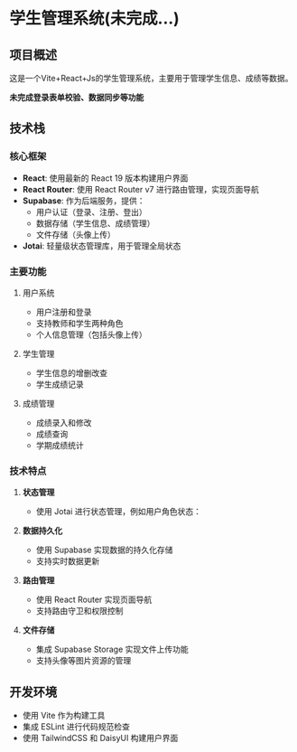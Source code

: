

# 学生管理系统(未完成...)

## 项目概述

这是一个Vite+React+Js的学生管理系统，主要用于管理学生信息、成绩等数据。

**未完成登录表单校验、数据同步等功能**

## 技术栈

### 核心框架

- **React**: 使用最新的 React 19 版本构建用户界面
- **React Router**: 使用 React Router v7 进行路由管理，实现页面导航
- **Supabase**: 作为后端服务，提供：
    - 用户认证（登录、注册、登出）
    - 数据存储（学生信息、成绩管理）
    - 文件存储（头像上传）
- **Jotai**: 轻量级状态管理库，用于管理全局状态

### 主要功能

1. 用户系统
    - 用户注册和登录
    - 支持教师和学生两种角色
    - 个人信息管理（包括头像上传）

2. 学生管理
    - 学生信息的增删改查
    - 学生成绩记录

3. 成绩管理
    - 成绩录入和修改
    - 成绩查询
    - 学期成绩统计

### 技术特点

1. **状态管理**

    - 使用 Jotai 进行状态管理，例如用户角色状态：

2. **数据持久化**

    - 使用 Supabase 实现数据的持久化存储
    - 支持实时数据更新

    
3. **路由管理**

    - 使用 React Router 实现页面导航
    - 支持路由守卫和权限控制

4. **文件存储**

    - 集成 Supabase Storage 实现文件上传功能
    - 支持头像等图片资源的管理

## 开发环境

- 使用 Vite 作为构建工具
- 集成 ESLint 进行代码规范检查
- 使用 TailwindCSS 和 DaisyUI 构建用户界面
